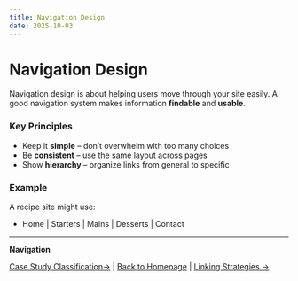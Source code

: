 ```yaml
---
title: Navigation Design
date: 2025-10-03
---
```

# Navigation Design

Navigation design is about helping users move through your site easily. A good navigation system makes information **findable** and **usable**.

### Key Principles
- Keep it **simple** – don’t overwhelm with too many choices  
- Be **consistent** – use the same layout across pages  
- Show **hierarchy** – organize links from general to specific  

### Example
A recipe site might use:
- Home | Starters | Mains | Desserts | Contact  

---

**Navigation**  

 [Case Study Classification→](page15-case-study-classification.md) | [Back to Homepage](../index.md) | [Linking Strategies →](page17-linking-strategies.md)
